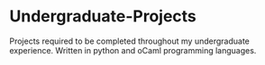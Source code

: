 # Undergraduate-Projects
Projects required to be completed throughout my undergraduate experience. Written in python and oCaml programming languages.
